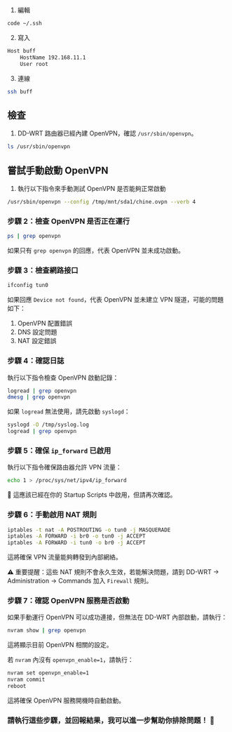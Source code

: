 # 

##

1. 編輯

```bash
code ~/.ssh
```

2. 寫入

```bash
Host buff
    HostName 192.168.11.1
    User root
```

3. 連線

```bash
ssh buff
```

## 檢查

1. DD-WRT 路由器已經內建 OpenVPN，確認 `/usr/sbin/openvpn`。

```bash
ls /usr/sbin/openvpn
```

## 嘗試手動啟動 OpenVPN

1. 執行以下指令來手動測試 OpenVPN 是否能夠正常啟動

```bash
/usr/sbin/openvpn --config /tmp/mnt/sda1/chine.ovpn --verb 4
```

### 步驟 2：檢查 OpenVPN 是否正在運行
```sh
ps | grep openvpn
```
如果只有 `grep openvpn` 的回應，代表 OpenVPN 並未成功啟動。



### 步驟 3：檢查網路接口
```sh
ifconfig tun0
```
如果回應 `Device not found`，代表 OpenVPN 並未建立 VPN 隧道，可能的問題如下：
1. OpenVPN 配置錯誤
2. DNS 設定問題
3. NAT 設定錯誤



### 步驟 4：確認日誌
執行以下指令檢查 OpenVPN 啟動記錄：
```sh
logread | grep openvpn
dmesg | grep openvpn
```
如果 `logread` 無法使用，請先啟動 `syslogd`：
```sh
syslogd -O /tmp/syslog.log
logread | grep openvpn
```



### 步驟 5：確保 `ip_forward` 已啟用
執行以下指令確保路由器允許 VPN 流量：
```sh
echo 1 > /proc/sys/net/ipv4/ip_forward
```
🔹 這應該已經在你的 Startup Scripts 中啟用，但請再次確認。



### 步驟 6：手動啟用 NAT 規則
```sh
iptables -t nat -A POSTROUTING -o tun0 -j MASQUERADE
iptables -A FORWARD -i br0 -o tun0 -j ACCEPT
iptables -A FORWARD -i tun0 -o br0 -j ACCEPT
```
這將確保 VPN 流量能夠轉發到內部網絡。

⚠️ 重要提醒：這些 NAT 規則不會永久生效，若能解決問題，請到 DD-WRT → Administration → Commands 加入 `Firewall` 規則。



### 步驟 7：確認 OpenVPN 服務是否啟動
如果手動運行 OpenVPN 可以成功連接，但無法在 DD-WRT 內部啟動，請執行：
```sh
nvram show | grep openvpn
```
這將顯示目前 OpenVPN 相關的設定。

若 `nvram` 內沒有 `openvpn_enable=1`，請執行：
```sh
nvram set openvpn_enable=1
nvram commit
reboot
```
這將確保 OpenVPN 服務開機時自動啟動。



### 請執行這些步驟，並回報結果，我可以進一步幫助你排除問題！ 🚀